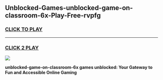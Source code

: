 
## Unblocked-Games-unblocked-game-on-classroom-6x-Play-Free-rvpfg
<h3>
<a href="https://premium76.site?title=unblocked-game-on-classroom-6x&ref=18A1">CLICK TO PLAY</a></h3>
<hr>

<h3>
<a href="https://premium76.site?title=unblocked-game-on-classroom-6x&ref=18A1">CLICK 2 PLAY</a>
  
</h3>

<a href="https://premium76.site?title=unblocked-game-on-classroom-6x&ref=18A1"><img src="https://clearcache.store/games.png"></a>


**unblocked-game-on-classroom-6x games unblocked: Your Gateway to Fun and Accessible Online Gaming**
